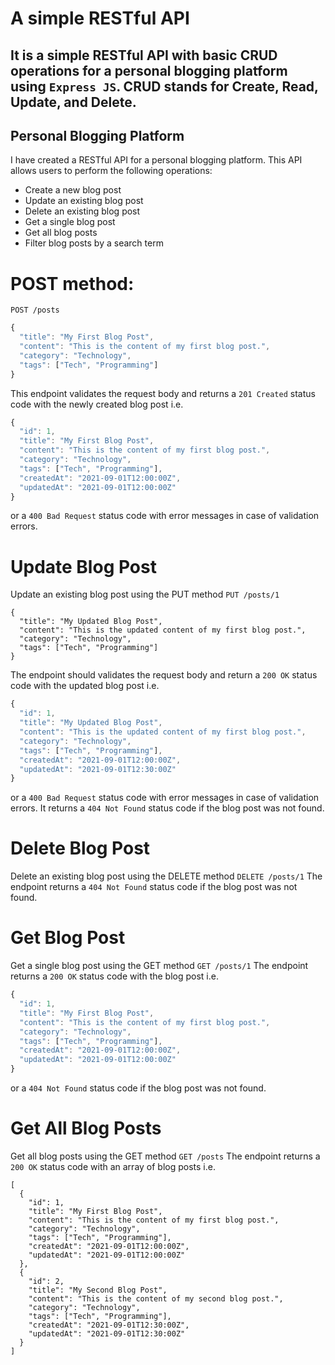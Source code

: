 
 # A simple RESTful API 
 It is a simple RESTful API with basic CRUD operations for a personal blogging platform using `Express JS`. CRUD stands for Create, Read, Update, and Delete.
 ---
 
 ## Personal Blogging Platform
 I have created a RESTful API for a personal blogging platform. This API allows users to perform the following operations:

- Create a new blog post
- Update an existing blog post
- Delete an existing blog post
- Get a single blog post
- Get all blog posts
- Filter blog posts by a search term

# POST method:
`
POST /posts
`
```javascript
{
  "title": "My First Blog Post",
  "content": "This is the content of my first blog post.",
  "category": "Technology",
  "tags": ["Tech", "Programming"]
}
```

This endpoint validates the request body and returns a `201 Created` status code with the newly created blog post i.e.

```javascript
{
  "id": 1,
  "title": "My First Blog Post",
  "content": "This is the content of my first blog post.",
  "category": "Technology",
  "tags": ["Tech", "Programming"],
  "createdAt": "2021-09-01T12:00:00Z",
  "updatedAt": "2021-09-01T12:00:00Z"
}
```
or a `400 Bad Request` status code with error messages in case of validation errors.

# Update Blog Post
Update an existing blog post using the PUT method
`
PUT /posts/1
`
```javasript
{
  "title": "My Updated Blog Post",
  "content": "This is the updated content of my first blog post.",
  "category": "Technology",
  "tags": ["Tech", "Programming"]
}
```
The endpoint should validates the request body and return a `200 OK` status code with the updated blog post i.e.

```javascript
{
  "id": 1,
  "title": "My Updated Blog Post",
  "content": "This is the updated content of my first blog post.",
  "category": "Technology",
  "tags": ["Tech", "Programming"],
  "createdAt": "2021-09-01T12:00:00Z",
  "updatedAt": "2021-09-01T12:30:00Z"
}
```
or a `400 Bad Request` status code with error messages in case of validation errors. It returns a `404 Not Found` status code if the blog post was not found.

# Delete Blog Post
Delete an existing blog post using the DELETE method
`
DELETE /posts/1
`
The endpoint returns a `404 Not Found` status code if the blog post was not found.

# Get Blog Post
Get a single blog post using the GET method
`
GET /posts/1
`
The endpoint returns a `200 OK` status code with the blog post i.e.
```javascript
{
  "id": 1,
  "title": "My First Blog Post",
  "content": "This is the content of my first blog post.",
  "category": "Technology",
  "tags": ["Tech", "Programming"],
  "createdAt": "2021-09-01T12:00:00Z",
  "updatedAt": "2021-09-01T12:00:00Z"
}
```
or a `404 Not Found` status code if the blog post was not found.

# Get All Blog Posts
Get all blog posts using the GET method
`
GET /posts
`
The endpoint returns a `200 OK` status code with an array of blog posts i.e.

```javasript
[
  {
    "id": 1,
    "title": "My First Blog Post",
    "content": "This is the content of my first blog post.",
    "category": "Technology",
    "tags": ["Tech", "Programming"],
    "createdAt": "2021-09-01T12:00:00Z",
    "updatedAt": "2021-09-01T12:00:00Z"
  },
  {
    "id": 2,
    "title": "My Second Blog Post",
    "content": "This is the content of my second blog post.",
    "category": "Technology",
    "tags": ["Tech", "Programming"],
    "createdAt": "2021-09-01T12:30:00Z",
    "updatedAt": "2021-09-01T12:30:00Z"
  }
]
```
